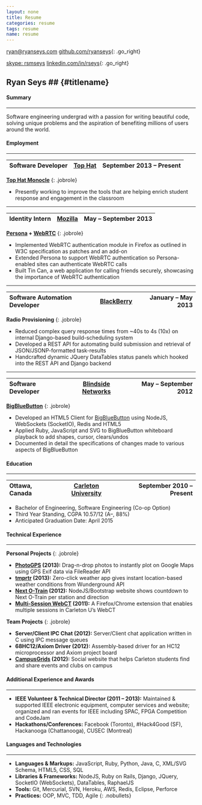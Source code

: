 ```yaml
---
layout: none
title: Resume
categories: resume
tags: resume
name: resume
---
```


<link rel="stylesheet" href="../css/resume.css" />

[ryan@ryanseys.com][email]
[github.com/ryanseys][github]{: .go_right}

[skype: rsmseys][skype]
[linkedin.com/in/rseys][linkedin]{: .go_right}

## Ryan Seys ## {#titlename}

#### Summary
- - -

Software engineering undergrad with a passion for writing beautiful code, solving unique problems and the aspiration of benefiting millions of users around the world.

#### Employment
- - -

Software Developer | [Top Hat][tophat] | September 2013 &ndash; Present |
:------------------|:-----------------:|--------------------------:|
**[Top Hat Monocle][tophat]**
{: .jobrole}
- Presently working to improve the tools that are helping enrich student response and engagement in the classroom
<hr style="margin-top:4px;margin-bottom:4px;" />

Identity Intern | [Mozilla][moz] | May &ndash; September 2013 |
:---------------|:--------------:|-------------------------:|
**[Persona][persona] + [WebRTC][webrtc]**
{: .jobrole}
- Implemented WebRTC authentication module in Firefox as outlined in W3C specification as patches and an add-on
- Extended Persona to support WebRTC authentication so Persona-enabled sites can authenticate WebRTC calls
- Built Tin Can, a web application for calling friends securely, showcasing the importance of WebRTC authentication
<hr style="margin-top:4px;margin-bottom:4px;" />

Software Automation Developer | [BlackBerry][bb] | January &ndash; May 2013 |
:-----------------------------|:----------------:|-------------------------:|
**Radio Provisioning**
{: .jobrole}
- Reduced complex query response times from ~40s to 4s (10x) on internal Django-based build-scheduling system
- Developed a REST API for automating build submission and retrieval of JSON/JSONP-formatted task-results
- Handcrafted dynamic JQuery DataTables status panels which hooked into the REST API and Django backend

<hr style="margin-top:4px;margin-bottom:4px;" />

Software Developer | [Blindside Networks][bsn] | May &ndash; September 2012 |
:------------------|:-------------------------:|---------------------------:|
**[BigBlueButton][bbb]**
{: .jobrole}
- Developed an HTML5 Client for [BigBlueButton][bbb] using NodeJS, WebSockets (SocketIO), Redis and HTML5
- Applied Ruby, JavaScript and SVG to BigBlueButton whiteboard playback to add shapes, cursor, clears/undos
- Documented in detail the specifications of changes made to various aspects of BigBlueButton

#### Education
- - -

Ottawa, Canada | [Carleton University][uni] | September 2010 &ndash; Present |
:--------------|:--------------------------:|-------------------------------:|
- Bachelor of Engineering, Software Engineering (Co-op Option)
- Third Year Standing, CGPA 10.57/12 (A&ndash;, 88%)
- Anticipated Graduation Date: April 2015

#### Technical Experience
- - -
**Personal Projects**
{: .jobrole}
- **[PhotoGPS][photogps] (2013):** Drag-n-drop photos to instantly plot on Google Maps using GPS Exif data via FileReader API
- **[tmprtr][tmprtr] (2013):** Zero-click weather app gives instant location-based weather conditions from Wunderground API
- **[Next O-Train][otrain] (2012):** NodeJS/Bootstrap website shows countdown to Next O-Train per station and direction
- **[Multi-Session WebCT][webct] (2011):** A Firefox/Chrome extension that enables multiple sessions in Carleton U’s WebCT

**Team Projects**
{: .jobrole}
- **Server/Client IPC Chat (2012):** Server/Client chat application written in C using IPC message queues
- **68HC12/Axiom Driver (2012):** Assembly-based driver for an HC12 microprocessor and Axiom project board
- **[CampusGrids][cg] (2012):** Social website that helps Carleton students find and share events and clubs on campus

#### Additional Experience and Awards
- - -
- **IEEE Volunteer & Technical Director (2011 &ndash; 2013):** Maintained & supported IEEE electronic
equipment, computer services and website; organized and ran events for IEEE including SPAC, FPGA Competition and CodeJam
- **Hackathons/Conferences:** Facebook (Toronto), #Hack4Good (SF), Hackanooga (Chattanooga), CUSEC (Montreal)

#### Languages and Technologies
- - -
- **Languages & Markups:**    JavaScript, Ruby, Python, Java, C, XML/SVG Schema, HTML5, CSS, SQL
- **Libraries & Frameworks:** NodeJS, Ruby on Rails, Django, JQuery, SocketIO (WebSockets), DataTables, RaphaelJS
- **Tools:**                  Git, Mercurial, SVN, Heroku, AWS, Redis, Eclipse, Perforce
- **Practices:**              OOP, MVC, TDD, Agile
{: .nobullets}

[resume]: /resume.pdf "Download as PDF"
[email]: mailto:ryan@ryanseys.com "Email"
[github]: https://github.com/ryanseys "GitHub"
[linkedin]: http://linkedin.com/in/rseys "LinkedIn"
[skype]: skype:rsmseys "Skype"
[uni]: http://carleton.ca "Carleton University"
[bb]: http://blackberry.com "BlackBerry"
[bbb]: http://bigbluebutton.org/ "BigBlueButton"
[bsn]: http://www.blindsidenetworks.com/ "Blindside Networks"
[tmprtr]: http://tmprtr.herokuapp.com "tmprtr"
[otrain]: http://nextotrain.com "Next OTrain"
[webct]: https://addons.mozilla.org/en-US/firefox/addon/carleton-university-webct-m "Multi-Session WebCT"
[cg]: http://campusgrids.com "CampusGrids"
[moz]: https://www.mozilla.org/ "Mozilla"
[persona]: https://persona.org "Mozilla Persona"
[photogps]: https://ryanseys.com/photogps "PhotoGPR"
[webrtc]: http://www.webrtc.org "WebRTC"
[tophat]: https://tophat.com/ "Top Hat"
